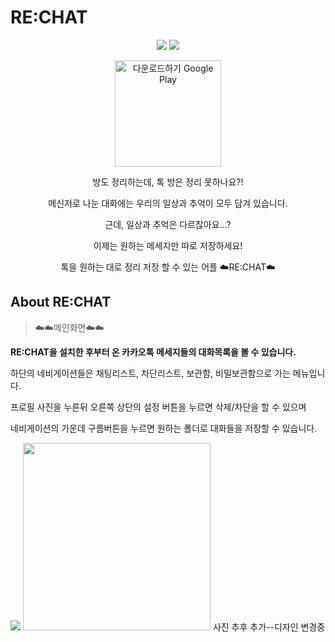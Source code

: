 # RE:CHAT
<div align="center"><img src="https://img.shields.io/badge/Kotlin-7F52FF?style=flat-appveyor&logo=Kotlin&logoColor=white"/> <img src="https://img.shields.io/badge/Java-007396?style=flat-appveyor&logo=Java&logoColor=white"/> 

  <a href='https://play.google.com/store/apps/details?id=com.chat_soon_e.re_chat&pcampaignid=pcampaignidMKT-Other-global-all-co-prtnr-py-PartBadge-Mar2515-1' ><img alt='다운로드하기 Google Play' Width="170" src='https://play.google.com/intl/ko/badges/static/images/badges/ko_badge_web_generic.png'/></a>

  방도 정리하는데, 톡 방은 정리 못하나요?!

메신저로 나눈 대화에는 우리의 일상과 추억이 모두 담겨 있습니다.

근데, 일상과 추억은 다르잖아요...?

이제는 원하는 메세지만 따로 저장하세요!

톡을 원하는 대로 정리 저장 할 수 있는 어플
☁️RE:CHAT☁️
</div>

## About RE:CHAT
>☁️☁️메인화면☁️☁️

**RE:CHAT을 설치한 후부터 온 카카오톡 메세지들의 대화목록을 볼 수 있습니다.**

하단의 네비게이션들은 채팅리스트, 차단리스트, 보관함, 비밀보관함으로 가는 메뉴입니다.

프로필 사진을 누른뒤 오른쪽 상단의 설정 버튼을 누르면 삭제/차단을 할 수 있으며

네비게이션의 가운데 구름버튼을 누르면 원하는 폴더로 대화들을 저장할 수 있습니다.

<img src="https://user-images.githubusercontent.com/37200286/170303298-ecbb05d6-d2c7-46db-9ec7-0007de41a91d.jpg">

<img src="https://user-images.githubusercontent.com/37200286/162614397-44ece47e-7f28-4985-bc5c-b714d2a4cb0c.jpg" width="300">
사진 추후 추가--디자인 변경중</div>

